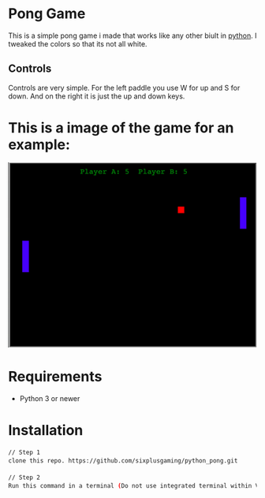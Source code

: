 # Pong Game
This is a simple pong game i made that works like any other biult in [python](https://www.python.org). I tweaked the colors so that its not all white.
## Controls
Controls are very simple. For the left paddle you use W for up and S for down. And on the right it is just the up and down keys.
# This is a image of the game for an example:
<p align="center">
    <img src="images/pong.png">
</p> 

# Requirements
- Python 3 or newer

# Installation 

```sh
// Step 1
clone this repo. https://github.com/sixplusgaming/python_pong.git

// Step 2
Run this command in a terminal (Do not use integrated terminal within VS code): python3 ./Pong1.py
```